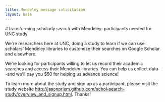```yaml
---
title: Mendeley message solicitation
layout: base
---
```


#Transforming scholarly search with Mendeley: participants needed for UNC study

We're researchers here at UNC, doing a study to learn if we can use scholars' Mendeley libraries to customize their searches on Google Scholar and elsewhere.

We’re looking for participants willing to let us record their academic searches and access their Mendeley libraries. You can help us collect data--and we'll pay you $50 for helping us advance science!

To learn more about the study and sign up as a participant, please visit the study website http://jasonpriem.github.com/schol-search-study/overview_and_signup.html. Thanks!
